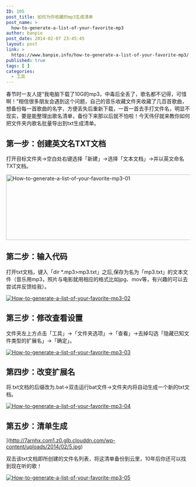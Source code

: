 ```yaml
---
ID: 105
post_title: 如何为你收藏的mp3生成清单
post_name: >
  how-to-generate-a-list-of-your-favorite-mp3
author: banpie
post_date: 2014-02-07 23:45:45
layout: post
link: >
  https://www.banpie.info/how-to-generate-a-list-of-your-favorite-mp3/
published: true
tags: [ ]
categories:
  - 工具
---
```

春节时一友人提“我电脑下载了10G的mp3，中毒后全丢了，歌名都不记得，可惜啊！”相信很多朋友会遇到这个问题，自己的音乐收藏文件夹收藏了几百首歌曲，想备份每一首歌曲的名字，方便丢失后重新下载，一首一首去手打文件名，明显不现实，要是能整理出歌名清单，备份下来那以后就不怕啦！今天伟仔就来教你如何把文件夹内歌名批量导出到txt生成清单。

## 第一步：创建英文名TXT文档

打开目标文件夹->空白处右键选择「新建」->选择「文本文档」->并以英文命名TXT文档。

<img class="alignnone size-full wp-image-1618" src="http://www.banpie.info/wp-content/uploads/2019/03/1-2.jpg" width="620" height="179" alt="How-to-generate-a-list-of-your-favorite-mp3-01" />

## 第二步：输入代码

打开txt文档，键入「dir *.mp3>mp3.txt」之后,保存为名为「mp3.txt」的文本文件（音乐用mp3，照片与电影就用相应的格式比如jpg、mov等，有兴趣的可以去尝试并反馈给我）。

[![How-to-generate-a-list-of-your-favorite-mp3-02][1]][1]

## 第三步：修改查看设置

文件夹左上方点击「工具」->「文件夹选项」->「查看」->去掉勾选「隐藏已知文件类型的扩展名」->「确定」。

[![How-to-generate-a-list-of-your-favorite-mp3-03][2]][2]

## 第四步：改变扩展名

将.txt文档的后缀改为.bat->双击运行bat文件->文件夹内将自动生成一个新的txt文档。

[![How-to-generate-a-list-of-your-favorite-mp3-04][3]][3]

## 第五步：清单生成

](http://7arnhx.com1.z0.glb.clouddn.com/wp-content/uploads/2014/02/5.jpg)

双击该txt文档即所创建的文件名列表，将这清单备份到云里，10年后你还可以找到现在听的歌！

[![How-to-generate-a-list-of-your-favorite-mp3-05][4]][4]

 [1]: http://7arnhx.com1.z0.glb.clouddn.com/wp-content/uploads/2014/02/2.jpg
 [2]: http://7arnhx.com1.z0.glb.clouddn.com/wp-content/uploads/2014/02/3.jpg
 [3]: http://7arnhx.com1.z0.glb.clouddn.com/wp-content/uploads/2014/02/4.jpg
 [4]: http://7arnhx.com1.z0.glb.clouddn.com/wp-content/uploads/2014/02/5.jpg